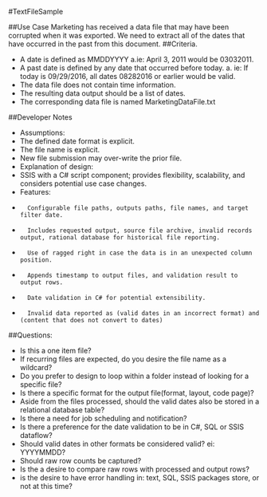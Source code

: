 #TextFileSample

##Use Case
Marketing has received a data file that may have been corrupted when it was exported. We need to extract all of the dates that have occurred in the past from this document.
##Criteria.
-	A date is defined as MMDDYYYY 
	a.ie: April 3, 2011 would be 03032011.
-	A past date is defined by any date that occurred before today. 
	a. ie: If today is 09/29/2016, all dates 08282016 or earlier would be valid.
-	The data file does not contain time information.
-	The resulting data output should be a list of dates.
-	The corresponding data file is named MarketingDataFile.txt

##Developer Notes
-	Assumptions:
-	The defined date format is explicit.
-	The file name is explicit.
-	New file submission may over-write the prior file.
-	Explanation of design:
-	SSIS with a C# script component; provides flexibility, scalability, and considers potential use case changes.
-	Features:
-		Configurable file paths, outputs paths, file names, and target filter date.
-		Includes requested output, source file archive, invalid records output, rational database for historical file reporting.
-		Use of ragged right in case the data is in an unexpected column position.
-		Appends timestamp to output files, and validation result to output rows.
-		Date validation in C# for potential extensibility.
-		Invalid data reported as (valid dates in an incorrect format) and (content that does not convert to dates)
##Questions:
-	Is this a one item file? 
-	If recurring files are expected, do you desire the file name as a wildcard? 
-	Do you prefer to design to loop within a folder instead of looking for a specific file? 
-	Is there a specific format for the output file(format, layout, code page)? 
-	Aside from the files processed, should the valid dates also be stored in a relational database table? 
-	Is there a need for job scheduling and notification? 
-	Is there a preference for the date validation to be in C#, SQL or SSIS dataflow?
-	Should valid dates in other formats be considered valid? ei: YYYYMMDD?
-	Should raw row counts be captured? 
-	Is the a desire to compare raw rows with processed and output rows? 
-	is the desire to have error handling in: text, SQL, SSIS packages store, or not at this time? 



